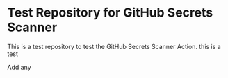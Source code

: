 # Test Repository for GitHub Secrets Scanner

This is a test repository to test the GitHub Secrets Scanner Action.
this is a test


Add any 
